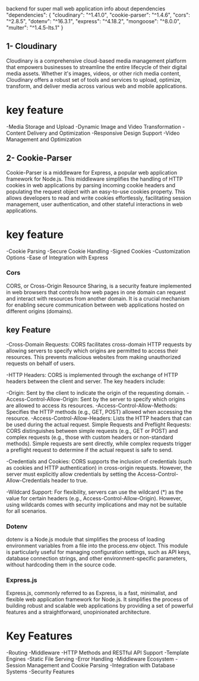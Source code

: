  backend for super mall web application
 info about dependencies
 "dependencies": {
    "cloudinary": "^1.41.0",
    "cookie-parser": "^1.4.6",
    "cors": "^2.8.5",
    "dotenv": "^16.3.1",
    "express": "^4.18.2",
    "mongoose": "^8.0.0",
    "multer": "^1.4.5-lts.1"
  }

  ## 1- Cloudinary 
  Cloudinary is a comprehensive cloud-based media management platform that empowers businesses to streamline the entire lifecycle of their digital media assets. Whether it's images, videos, or other rich media content, Cloudinary offers a robust set of tools and services to upload, optimize, transform, and deliver media across various web and mobile applications. 

  # key feature
  -Media Storage and Upload
  -Dynamic Image and Video Transformation
  -Content Delivery and Optimization
  -Responsive Design Support
  -Video Management and Optimization

  ## 2- Cookie-Parser
  Cookie-Parser is a middleware for Express, a popular web application framework for Node.js. This middleware simplifies the handling of HTTP cookies in web applications by parsing incoming cookie headers and populating the request object with an easy-to-use cookies property. This allows developers to read and write cookies effortlessly, facilitating session management, user authentication, and other stateful interactions in web applications.

   # key feature
   -Cookie Parsing
   -Secure Cookie Handling
   -Signed Cookies
   -Customization Options
   -Ease of Integration with Express

   ### Cors
   CORS, or Cross-Origin Resource Sharing, is a security feature implemented in web browsers that controls how web pages in one domain can request and interact with resources from another domain. It is a crucial mechanism for enabling secure communication between web applications hosted on different origins (domains).

   ## key Feature
  -Cross-Domain Requests:
CORS facilitates cross-domain HTTP requests by allowing servers to specify which origins are permitted to access their resources. This prevents malicious websites from making unauthorized requests on behalf of users.

-HTTP Headers:
CORS is implemented through the exchange of HTTP headers between the client and server. The key headers include:

-Origin: Sent by the client to indicate the origin of the requesting domain.
-Access-Control-Allow-Origin: Sent by the server to specify which origins are allowed to access its resources.
-Access-Control-Allow-Methods: Specifies the HTTP methods (e.g., GET, POST) allowed when accessing the resource.
-Access-Control-Allow-Headers: Lists the HTTP headers that can be used during the actual request.
Simple Requests and Preflight Requests:
CORS distinguishes between simple requests (e.g., GET or POST) and complex requests (e.g., those with custom headers or non-standard methods). Simple requests are sent directly, while complex requests trigger a preflight request to determine if the actual request is safe to send.

-Credentials and Cookies:
CORS supports the inclusion of credentials (such as cookies and HTTP authentication) in cross-origin requests. However, the server must explicitly allow credentials by setting the Access-Control-Allow-Credentials header to true.

-Wildcard Support:
For flexibility, servers can use the wildcard (*) as the value for certain headers (e.g., Access-Control-Allow-Origin). However, using wildcards comes with security implications and may not be suitable for all scenarios.

### Dotenv
dotenv is a Node.js module that simplifies the process of loading environment variables from a file into the process.env object. This module is particularly useful for managing configuration settings, such as API keys, database connection strings, and other environment-specific parameters, without hardcoding them in the source code.


### Express.js
Express.js, commonly referred to as Express, is a fast, minimalist, and flexible web application framework for Node.js. It simplifies the process of building robust and scalable web applications by providing a set of powerful features and a straightforward, unopinionated architecture.

# Key Features
-Routing
-Middleware
-HTTP Methods and RESTful API Support
-Template Engines
-Static File Serving
-Error Handling
-Middleware Ecosystem
-Session Management and Cookie Parsing
-Integration with Database Systems
-Security Features
